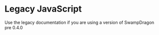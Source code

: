 # Legacy JavaScript #

Use the legacy documentation if you are using a version of SwampDragon pre 0.4.0

